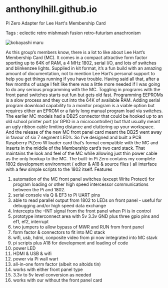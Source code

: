 # anthonylhill.github.io
 Pi Zero Adapter for Lee Hart's Membership Card

Tags : eclectic retro mishmash fusion retro-futurism anachronism

![kobayashi maru](https://github.com/anthonylhill/anthonylhill.github.io/kobayashimaru.jpg)

As this group’s members know, there is a lot to like about Lee Hart’s Membership Card (MC). It comes in a compact attractive form factor sporting up to 64K of RAM,  a 4 MHz 1802, serial I/O,  and  lots of switches and blinkenzee lights.  Supplied in kit format, it’s a fun build with an amazing amount of documentation, not to mention Lee Hart’s personal support to help you get things running if you have trouble.
Having said all that, after a few months of usage I felt like there was a little more needed if I was going to do any serious programming with the MC.  Toggling in programs with the front panel switches starts out fun but gets old fast.  Programming EEPROMs is a slow process and they cut into the 64K of available RAM.  Adding serial program download capability to a monitor program is a viable option but requires either an EPROM or a fairly long manual program load via switches.   The earlier MC models had a DB25 connector that could be hooked up to an old school printer port (or GPIO in a microcontroller) but that usually meant an ugly ribbon cable limiting distance and cluttering up your workspace.  And the release of the new MC front panel card meant the DB25 went away in favour of six 7 segment LED’s.
So I’ve designed and built a PCB Raspberry PiZero W loader card that’s format compatible with the MC and  inserts in the middle of the Membership card’s two card stack.  That maintains the look and feel of the MC while allowing just thin power cable as the only hookup to the MC.  The built-in Pi Zero contains my complete 1802 development environment ( editor & A18 & source files ) all interface with a few simple scripts to the 1802 itself. 
Features

1.	automation of the MC front panel switches (except Write Protect) for program loading or other high speed intercessor communications between the Pi and 1802.
2.	serial console via Q & EF3 to Pi UART pins 
3.	able to read parallel output from 1802 to LEDs on front panel - useful for debugging and/or  high speed data exchange
4.	Intercepts the –INT signal from  the front panel when Pi is in control
5.	prototype interconnect area with 5v 3.3v GND plus three gpio pins and ef1, ef2, interrupt
6.	two jumpers to allow bypass of MWR and RUN from front panel
7.	form factor & connectors to fit into MC stack
8.	wifi, usb, hdmi, conposite video from pi now imtegrated into MC stavk
9.	pi scripts plus A18 for development and loading of code
10.	power LED
11.	HDMI & USB & wifi
12.	power via Pi wall wart
13.	all-in-one form factor (albeit no altoids tin)
14.	works with either front panel type
15.	3.3v to 5v level conversion as needed
16.	works with our without the front panel card

